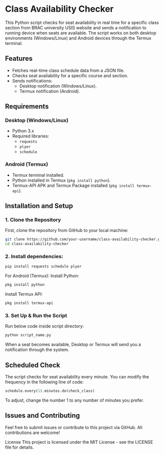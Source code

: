 # Class Availability Checker

This Python script checks for seat availability in real time for a specific class section from BRAC university USIS website and sends a notification to running device when seats are available. The script works on both desktop environments (Windows/Linux) and Android devices through the Termux terminal.

## Features
- Fetches real-time class schedule data from a JSON file.
- Checks seat availability for a specific course and section.
- Sends notifications:
  - Desktop notification (Windows/Linux).
  - Termux notification (Android).

## Requirements

### Desktop (Windows/Linux)
- Python 3.x
- Required libraries:
  - `requests`
  - `plyer`
  - `schedule`

### Android (Termux)
- Termux terminal installed.
- Python installed in Termux (`pkg install python`).
- Termux-API APK and Termux Package installed (`pkg install termux-api`).

## Installation and Setup

### 1. Clone the Repository
First, clone the repository from GitHub to your local machine:

```bash
git clone https://github.com/your-username/class-availability-checker.git
cd class-availability-checker
```

### 2. Install dependencies:

```bash
pip install requests schedule plyer
```

For Android (Termux):
Install Python:
```bash
pkg install python
```
Install Termux API:
```bash
pkg install termux-api
```

### 3. Set Up & Run the Script
Run below code inside script directory:

```bash
python script_name.py
```

When a seat becomes available, Desktop or Termux will send you a notification through the system.

## Scheduled Check
The script checks for seat availability every minute. You can modify the frequency in the following line of code:

```python
schedule.every(1).minutes.do(check_class)
```
To adjust, change the number 1 to any number of minutes you prefer.

## Issues and Contributing
Feel free to submit issues or contribute to this project via GitHub. All contributions are welcome!

License
This project is licensed under the MIT License - see the LICENSE file for details.

